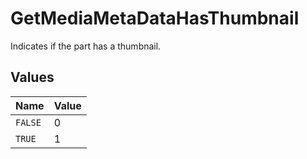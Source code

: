 # GetMediaMetaDataHasThumbnail

Indicates if the part has a thumbnail.


## Values

| Name    | Value   |
| ------- | ------- |
| `FALSE` | 0       |
| `TRUE`  | 1       |